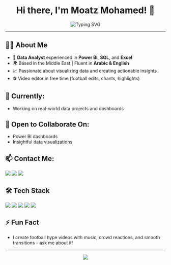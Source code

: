 <h1 align="center">Hi there, I'm Moatz Mohamed! 👋</h1>

<p align="center">
  <img src="https://readme-typing-svg.demolab.com?font=Fira+Code&size=22&pause=1000&center=true&vCenter=true&width=435&lines=Data+Analyst+%7C+Power+BI+%7C+SQL+%7C;Turning+Data+Into+Insights" alt="Typing SVG" />
</p>

---

## 👨‍💻 About Me
- 💼 **Data Analyst** experienced in **Power BI**, **SQL**, and **Excel**
- 🌍 Based in the Middle East | Fluent in **Arabic & English**
- 📈 Passionate about visualizing data and creating actionable insights
- ⚽ Video editor in free time (football edits, chants, highlights)

## 🚀 Currently:
- Working on real-world data projects and dashboards

## 🤝 Open to Collaborate On:
- Power BI dashboards
- Insightful data visualizations

## 📫 Contact Me:
<p align="left">
  <a href="mailto:moatzm1997@gmail.com"><img src="https://img.shields.io/badge/Email-D14836?style=flat&logo=gmail&logoColor=white" /></a>
  <a href="https://linkedin.com/in/moatzm1997" target="_blank"><img src="https://img.shields.io/badge/LinkedIn-0A66C2?style=flat&logo=linkedin&logoColor=white"/></a>
  <a href="https://github.com/moatzm1997" target="_blank"><img src="https://img.shields.io/badge/GitHub-333?style=flat&logo=github&logoColor=white"/></a>
</p>

## 🛠️ Tech Stack
<p>
  <img src="https://img.shields.io/badge/Python-3776AB?style=flat&logo=python&logoColor=white" />
  <img src="https://img.shields.io/badge/SQL-4479A1?style=flat&logo=postgresql&logoColor=white" />
  <img src="https://img.shields.io/badge/Power%20BI-F2C811?style=flat&logo=powerbi&logoColor=black" />
  <img src="https://img.shields.io/badge/Excel-217346?style=flat&logo=microsoft-excel&logoColor=white" />
  <img src="https://img.shields.io/badge/Git-F05032?style=flat&logo=git&logoColor=white" />
</p>

## ⚡ Fun Fact
- I create football hype videos with music, crowd reactions, and smooth transitions – ask me about it!

---

<p align="center">
  <img src="https://github-readme-stats.vercel.app/api?username=moatzm1997&show_icons=true&theme=radical" />
</p>
